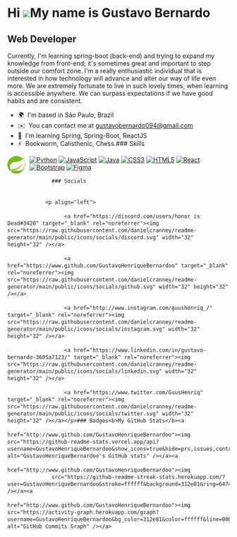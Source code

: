Hi ![](https://user-images.githubusercontent.com/18350557/176309783-0785949b-9127-417c-8b55-ab5a4333674e.gif)My name is Gustavo Bernardo
========================================================================================================================================

Web Developer
-------------

Currently, I'm learning spring-boot (back-end) and trying to expand my knowledge from front-end; it's sometimes great and important to step outside our comfort zone. I'm a really enthusiastic individual that is interested in how technology will advance and alter our way of life even more. We are extremely fortunate to live in such lovely times, when learning is accessible anywhere. We can surpass expectations if we have good habits and are consistent.

*   🌍  I'm based in São Paulo, Brazil
*   ✉️  You can contact me at [gustavobernardo094@gmail.com](mailto:gustavobernardo094@gmail.com)
*   🧠  I'm learning Spring, Spring-Boot, ReactJS
*   ⚡  Bookworm, Calisthenic, Chess.### Skills 
<p align="left">
<a href="https://www.python.org/" target="_blank" rel="noreferrer"><img src="https://raw.githubusercontent.com/danielcranney/readme-generator/main/public/icons/skills/python-colored.svg" width="36" height="36" alt="Python" /></a>
<a href="https://developer.mozilla.org/en-US/docs/Web/JavaScript" target="_blank" rel="noreferrer"><img src="https://raw.githubusercontent.com/danielcranney/readme-generator/main/public/icons/skills/javascript-colored.svg" width="36" height="36" alt="JavaScript" /></a>
<a href="https://www.oracle.com/java/" target="_blank" rel="noreferrer"><img src="https://raw.githubusercontent.com/danielcranney/readme-generator/main/public/icons/skills/java-colored.svg" width="36" height="36" alt="Java" /></a>
<img align="left" alt="Spring" width="40px" src="https://github.com/devicons/devicon/blob/v2.15.1/icons/spring/spring-original.svg" style="padding-right:10px;" />
<a href="https://www.w3.org/TR/CSS/#css" target="_blank" rel="noreferrer"><img src="https://raw.githubusercontent.com/danielcranney/readme-generator/main/public/icons/skills/css3-colored.svg" width="36" height="36" alt="CSS3" /></a>
<a href="https://developer.mozilla.org/en-US/docs/Glossary/HTML5" target="_blank" rel="noreferrer"><img src="https://raw.githubusercontent.com/danielcranney/readme-generator/main/public/icons/skills/html5-colored.svg" width="36" height="36" alt="HTML5" /></a>
<a href="https://reactjs.org/" target="_blank" rel="noreferrer"><img src="https://raw.githubusercontent.com/danielcranney/readme-generator/main/public/icons/skills/react-colored.svg" width="36" height="36" alt="React" /></a>
<a href="https://getbootstrap.com/" target="_blank" rel="noreferrer"><img src="https://raw.githubusercontent.com/danielcranney/readme-generator/main/public/icons/skills/bootstrap-colored.svg" width="36" height="36" alt="Bootstrap" /></a>
<a href="https://www.figma.com/" target="_blank" rel="noreferrer"><img src="https://raw.githubusercontent.com/danielcranney/readme-generator/main/public/icons/skills/figma-colored.svg" width="36" height="36" alt="Figma" /></a>
</p>
                    
                  ### Socials
                  
                  
                <p align="left">
                          
                      <a href="https://discord.com/users/honor is Dead#3420" target="_blank" rel="noreferrer"><img src="https://raw.githubusercontent.com/danielcranney/readme-generator/main/public/icons/socials/discord.svg" width="32" height="32" /></a>
                          
                      <a href="https://www.github.com/GustavoHenriqueBernardoo" target="_blank" rel="noreferrer"><img src="https://raw.githubusercontent.com/danielcranney/readme-generator/main/public/icons/socials/github.svg" width="32" height="32" /></a>
                          
                      <a href="http://www.instagram.com/guushenriq_/" target="_blank" rel="noreferrer"><img src="https://raw.githubusercontent.com/danielcranney/readme-generator/main/public/icons/socials/instagram.svg" width="32" height="32" /></a>
                          
                      <a href="https://www.linkedin.com/in/gustavo-bernardo-3605a7123/" target="_blank" rel="noreferrer"><img src="https://raw.githubusercontent.com/danielcranney/readme-generator/main/public/icons/socials/linkedin.svg" width="32" height="32" /></a>
                          
                      <a href="https://www.twitter.com/GuusHenriq" target="_blank" rel="noreferrer"><img src="https://raw.githubusercontent.com/danielcranney/readme-generator/main/public/icons/socials/twitter.svg" width="32" height="32" /></a></p>### Badges<b>My GitHub Stats</b><a
                      href="http://www.github.com/GustavoHenriqueBernardoo"><img src="https://github-readme-stats.vercel.app/api?username=GustavoHenriqueBernardoo&show_icons=true&hide=prs,issues,contribs&count_private=true&title_color=64748b&text_color=ffffff&icon_color=000000&bg_color=312e81&hide_border=true&show_icons=true" alt="GustavoHenriqueBernardoo's GitHub stats" /></a><a
                      href="http://www.github.com/GustavoHenriqueBernardoo"><img
                  src="https://github-readme-streak-stats.herokuapp.com/?user=GustavoHenriqueBernardoo&stroke=ffffff&background=312e81&ring=64748b&fire=64748b&currStreakNum=ffffff&currStreakLabel=64748b&sideNums=ffffff&sideLabels=ffffff&dates=ffffff&hide_border=true" /></a><a
                      href="http://www.github.com/GustavoHenriqueBernardoo"><img src="https://activity-graph.herokuapp.com/graph?username=GustavoHenriqueBernardoo&bg_color=312e81&color=ffffff&line=000000&point=ffffff&area_color=312e81&area=true&hide_border=true&custom_title=GitHub%20Commits%20Graph" alt="GitHub Commits Graph" /></a>
